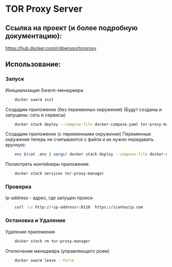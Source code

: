 # TOR Proxy Server

## Ссылка на проект (и более подробную документацию):
https://hub.docker.com/r/dperson/torproxy

## Использование:
### Запуск

Инициализация Swarm-менеджера
```bash
	docker swarm init
```

Создадим приложение (без переменных окружения)
(Будут созданы и запущены: сеть и сервисы)
```bash
	docker stack deploy --compose-file docker-compose.yaml tor-proxy-manager
```

Создадим приложение (с переменными окружения) 
Переменные окружения теперь не считываются с файла и их нужно передавать вручную:
```bash
	env $(cat .env | xargs) docker stack deploy --compose-file docker-compose.yaml tor-proxy-manager
```

Посмотреть контейнеры приложения:
```bash
	docker stack services tor-proxy-manager
```

### Проверка
ip-address - адрес, где запущен прокси
```sh
	curl -Lx http://<ip-address>:8118  https://icanhazip.com
```

### Остановка и Удаление
Удаление приложения
```bash
	docker stack rm tor-proxy-manager
```

Отключение менеджера (управляющего роем) 
```bash
	docker swarm leave --force
```